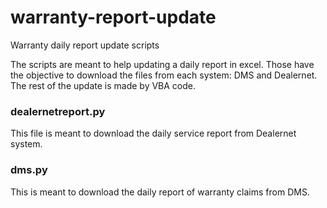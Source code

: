 # warranty-report-update
Warranty daily report update scripts

The scripts are meant to help updating a daily report in excel. Those have the objective to download the files from each system: DMS and Dealernet.
The rest of the update is made by VBA code.

### dealernetreport.py
This file is meant to download the daily service report from Dealernet system.

### dms.py
This is meant to download the daily report of warranty claims from DMS.
